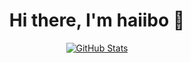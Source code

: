<p>
  <h1 align="center">
    <b>Hi there, I'm haiibo</a> 👋</b>
  </h1>
</p>

<p align="center">
  <a href="https://github.com/haiibo">
    <img alt="GitHub Stats" src="https://github-readme-stats.vercel.app/api?username=haiibo&hide=issues&hide_title=true&include_all_commits=true&bg_color=30,e96443,904e95&title_color=fff&text_color=fff" />
    </a>
</p>
